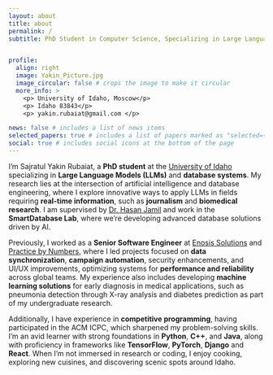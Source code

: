 ```yaml
---
layout: about
title: about
permalink: /
subtitle: PhD Student in Computer Science, Specializing in Large Language Models and Databases


profile:
  align: right
  image: Yakin_Picture.jpg
  image_circular: false # crops the image to make it circular
  more_info: >
    <p> University of Idaho, Moscow</p>
    <p> Idaho 83843</p>
    <p> yakin.rubaiat@gmail.com </p>

news: false # includes a list of news items
selected_papers: true # includes a list of papers marked as "selected={true}"
social: true # includes social icons at the bottom of the page
---
```


I’m Sajratul Yakin Rubaiat, a **PhD student** at the [University of Idaho](https://www.uidaho.edu/) specializing in **Large Language Models (LLMs)** and **database systems**. My research lies at the intersection of artificial intelligence and database engineering, where I explore innovative ways to apply LLMs in fields requiring **real-time information**, such as **journalism** and **biomedical research**. I am supervised by [Dr. Hasan Jamil](https://www.uidaho.edu/engr/departments/cs/our-people/faculty/hasan-jamil) and work in the **SmartDatabase Lab**, where we’re developing advanced database solutions driven by AI.

Previously, I worked as a **Senior Software Engineer** at [Enosis Solutions](https://www.enosisbd.com/) and [Practice by Numbers](https://www.practicenumbers.com/), where I led projects focused on **data synchronization**, **campaign automation**, security enhancements, and UI/UX improvements, optimizing systems for **performance and reliability** across global teams. My experience also includes developing **machine learning solutions** for early diagnosis in medical applications, such as pneumonia detection through X-ray analysis and diabetes prediction as part of my undergraduate research.

Additionally, I have experience in **competitive programming**, having participated in the ACM ICPC, which sharpened my problem-solving skills. I’m an avid learner with strong foundations in **Python**, **C++**, and **Java**, along with proficiency in frameworks like **TensorFlow**, **PyTorch**, **Django** and **React**. When I’m not immersed in research or coding, I enjoy cooking, exploring new cuisines, and discovering scenic spots around Idaho.